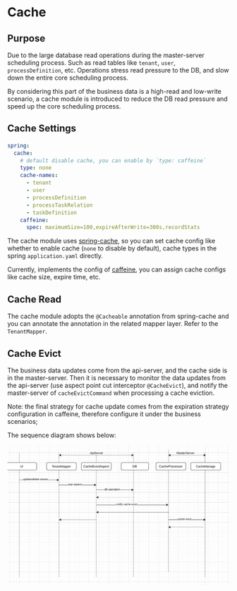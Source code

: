 # Cache

## Purpose

Due to the large database read operations during the master-server scheduling process. Such as read tables like `tenant`, `user`, `processDefinition`, etc. Operations stress read pressure to the DB, and slow down the entire core scheduling process.

By considering this part of the business data is a high-read and low-write scenario, a cache module is introduced to reduce the DB read pressure and speed up the core scheduling process.

## Cache Settings

```yaml
spring:
  cache:
    # default disable cache, you can enable by `type: caffeine`
    type: none
    cache-names:
      - tenant
      - user
      - processDefinition
      - processTaskRelation
      - taskDefinition
    caffeine:
      spec: maximumSize=100,expireAfterWrite=300s,recordStats
```

The cache module uses [spring-cache](https://spring.io/guides/gs/caching/), so you can set cache config like whether to enable cache (`none` to disable by default), cache types in the spring `application.yaml` directly.

Currently, implements the config of [caffeine](https://github.com/ben-manes/caffeine), you can assign cache configs like cache size, expire time, etc.

## Cache Read

The cache module adopts the `@Cacheable` annotation from spring-cache and you can annotate the annotation in the related mapper layer. Refer to the `TenantMapper`.

## Cache Evict

The business data updates come from the api-server, and the cache side is in the master-server. Then it is necessary to monitor the data updates from the api-server (use aspect point cut interceptor `@CacheEvict`), and notify the master-server of `cacheEvictCommand` when processing a cache eviction.

Note: the final strategy for cache update comes from the expiration strategy configuration in caffeine, therefore configure it under the business scenarios;

The sequence diagram shows below:

<img src="../../../img/cache-evict.png" alt="cache-evict" style="zoom: 67%;" />

